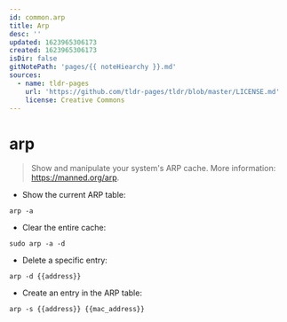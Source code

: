 ```yaml
---
id: common.arp
title: Arp
desc: ''
updated: 1623965306173
created: 1623965306173
isDir: false
gitNotePath: 'pages/{{ noteHiearchy }}.md'
sources:
  - name: tldr-pages
    url: 'https://github.com/tldr-pages/tldr/blob/master/LICENSE.md'
    license: Creative Commons
---
```

# arp

> Show and manipulate your system's ARP cache.
> More information: <https://manned.org/arp>.

- Show the current ARP table:

`arp -a`

- Clear the entire cache:

`sudo arp -a -d`

- Delete a specific entry:

`arp -d {{address}}`

- Create an entry in the ARP table:

`arp -s {{address}} {{mac_address}}`

